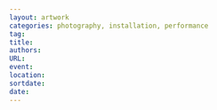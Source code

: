 ```yaml
---
layout: artwork
categories: photography, installation, performance
tag:
title:
authors:
URL:
event:
location:
sortdate:
date:
---
```

